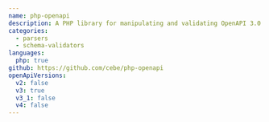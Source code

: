 ```yaml
---
name: php-openapi
description: A PHP library for manipulating and validating OpenAPI 3.0 Descriptions
categories:
  - parsers
  - schema-validators
languages:
  php: true
github: https://github.com/cebe/php-openapi
openApiVersions:
  v2: false
  v3: true
  v3_1: false
  v4: false
---
```

